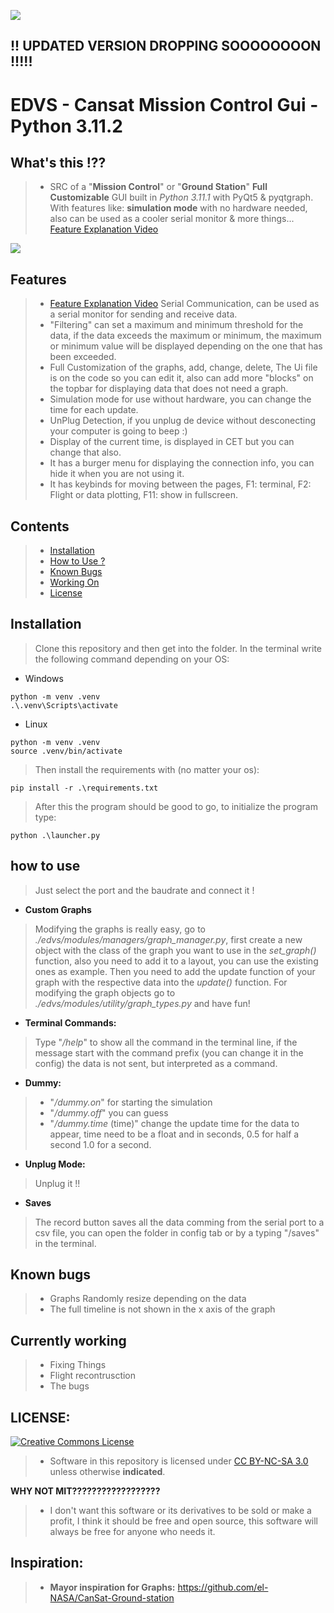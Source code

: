 ![](https://i.imgur.com/rLJG0se.png)

## !! UPDATED VERSION DROPPING SOOOOOOOON !!!!!

# EDVS - Cansat Mission Control Gui - Python 3.11.2

## What's this !??
> * SRC of a "**Mission Control**" or "**Ground Station**" **Full Customizable** GUI built in *Python 3.11.1* with PyQt5 & pyqtgraph. With features like: **simulation mode** with no hardware needed, also can be used as a cooler serial monitor & more things...
[Feature Explanation Video](https://www.youtube.com/watch?v=cgqOD5_pZTY)

![](https://media3.giphy.com/media/v1.Y2lkPTc5MGI3NjExYjE5ZGM2ZjhlZjNjNjE3MmE0Njc4NGY2NDU3MDA1ZGU1MmQ5YjFmNyZjdD1n/7VuKns94zZbgkmnfyr/giphy.gif)

## Features
> * [Feature Explanation Video](https://www.youtube.com/watch?v=cgqOD5_pZTY)
 Serial Communication, can be used as a serial monitor for sending and receive data.
>* "Filtering" can set a maximum and minimum threshold for the data, if the data exceeds the maximum or minimum, the maximum or minimum value will be displayed depending on the one that has been exceeded.
>* Full Customization of the graphs, add, change, delete, The Ui file is on the code so you can edit it, also can add more "blocks" on the topbar for displaying data that does not need a graph. 
>* Simulation mode for use without hardware, you can change the time for each update.
>* UnPlug Detection, if you unplug de device without desconecting your computer is going to beep :)
>* Display of the current time, is displayed in CET but you can change that also.
>* It has a burger menu for displaying the connection info, you can hide it when you are not using it.
>* It has keybinds for moving between the pages, F1: terminal, F2: Flight or data plotting, F11: show in fullscreen.

## Contents
> * [Installation](#installation)
> * [How to Use ?](#how-to-use)
> * [Known Bugs](#known-bugs)
> * [Working On](#currently-working)
> * [License](#license)

## Installation
> Clone this repository and then get into the folder. In the terminal write the following command depending on your OS:

* Windows
```shell
python -m venv .venv
.\.venv\Scripts\activate 
```

* Linux
```shell
python -m venv .venv
source .venv/bin/activate
```

> Then install the requirements with (no matter your os):
```shell
pip install -r .\requirements.txt
```

> After this the program should be good to go, to initialize the program type:
```shell
python .\launcher.py
```

## how to use
> Just select the port and the baudrate and connect it !

* **Custom Graphs**
> Modifying the graphs is really easy, go to *./edvs/modules/managers/graph_manager.py*, first create a new object with the class of the graph you want to use in the *set_graph()* function, also you need to add it to a layout, you can use the existing ones as example. Then you need to add the update function of your graph with the respective data into the *update()* function. For modifying the graph objects go to *./edvs/modules/utility/graph_types.py* and have fun!

* **Terminal Commands:**
> Type "*/help*" to show all the command in the terminal line, if the message start with the command prefix (you can change it in the config) the data is not sent, but interpreted as a command.

* **Dummy:**
>* "*/dummy.on*" for starting the simulation
>* "*/dummy.off*" you can guess
>* "*/dummy.time* (time)" change the update time for the data to appear, time need to be a float and in seconds, 0.5 for half a second 1.0 for a second.

* **Unplug Mode:**
> Unplug it !!

* **Saves**
> The record button saves all the data comming from the serial port to a csv file, you can open the folder in config tab or by a typing "/saves" in the terminal.

## Known bugs
>* Graphs Randomly resize depending on the data
>* The full timeline is not shown in the x axis of the graph

## Currently working
> * Fixing Things
> * Flight recontrusction
> * The bugs

## LICENSE:
<a rel="license" href="https://creativecommons.org/licenses/by-nc-sa/3.0/"><img alt="Creative Commons License" style="border-width:0" src="https://licensebuttons.net/l/by-nc-sa/4.0/88x31.png" /></a><br />

> * Software in this repository is licensed under [CC BY-NC-SA 3.0](https://creativecommons.org/licenses/by-nc-sa/3.0/) unless otherwise **indicated**.

**WHY NOT MIT??????????????????**
> * I don't want this software or its derivatives to be sold or make a profit, I think it should be free and open source, this software will always be free for anyone who needs it.

## Inspiration:
>* **Mayor inspiration for Graphs:** https://github.com/el-NASA/CanSat-Ground-station
